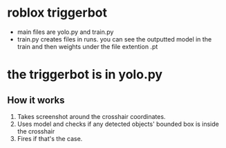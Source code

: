 # roblox triggerbot

* main files are yolo.py and train.py
* train.py creates files in runs. you can see the outputted model in the train and then weights under the file extention .pt


# the triggerbot is in yolo.py
## How it works
1. Takes screenshot around the crosshair coordinates.
2. Uses model and checks if any detected objects' bounded box is inside the crosshair
3. Fires if that's the case.
